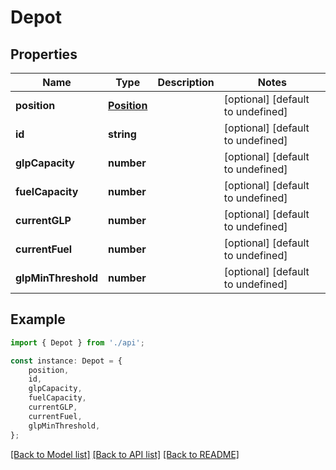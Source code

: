# Depot


## Properties

Name | Type | Description | Notes
------------ | ------------- | ------------- | -------------
**position** | [**Position**](Position.md) |  | [optional] [default to undefined]
**id** | **string** |  | [optional] [default to undefined]
**glpCapacity** | **number** |  | [optional] [default to undefined]
**fuelCapacity** | **number** |  | [optional] [default to undefined]
**currentGLP** | **number** |  | [optional] [default to undefined]
**currentFuel** | **number** |  | [optional] [default to undefined]
**glpMinThreshold** | **number** |  | [optional] [default to undefined]

## Example

```typescript
import { Depot } from './api';

const instance: Depot = {
    position,
    id,
    glpCapacity,
    fuelCapacity,
    currentGLP,
    currentFuel,
    glpMinThreshold,
};
```

[[Back to Model list]](../README.md#documentation-for-models) [[Back to API list]](../README.md#documentation-for-api-endpoints) [[Back to README]](../README.md)
